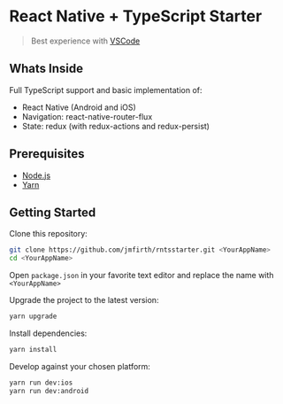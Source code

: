 # React Native + TypeScript Starter

> Best experience with [VSCode](https://code.visualstudio.com/)


## Whats Inside

Full TypeScript support and basic implementation of:

* React Native (Android and iOS)
* Navigation: react-native-router-flux
* State: redux (with redux-actions and redux-persist)


## Prerequisites

* [Node.js](https://nodejs.org)
* [Yarn](https://yarnpkg.com/)


## Getting Started

Clone this repository:
```sh
git clone https://github.com/jmfirth/rntsstarter.git <YourAppName>
cd <YourAppName>
```

Open `package.json` in your favorite text editor and replace the name with `<YourAppName>`

Upgrade the project to the latest version:
```sh
yarn upgrade
```

Install dependencies:
```sh
yarn install
```

Develop against your chosen platform:
```sh
yarn run dev:ios
yarn run dev:android
```